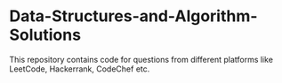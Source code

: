 # Data-Structures-and-Algorithm-Solutions
This repository contains code for questions from different platforms like LeetCode, Hackerrank, CodeChef etc.
